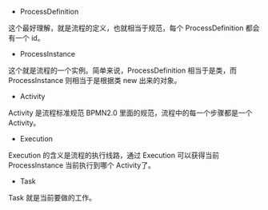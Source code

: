 - ProcessDefinition

这个最好理解，就是流程的定义，也就相当于规范，每个 ProcessDefinition 都会有一个 id。

- ProcessInstance

这个就是流程的一个实例。简单来说，ProcessDefinition 相当于是类，而 ProcessInstance 则相当于是根据类 new 出来的对象。

- Activity

Activity 是流程标准规范 BPMN2.0 里面的规范，流程中的每一个步骤都是一个 Activity。

- Execution

Execution 的含义是流程的执行线路，通过 Execution 可以获得当前 ProcessInstance 当前执行到哪个 Activity了。

- Task

Task 就是当前要做的工作。
